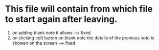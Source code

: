 # This file will contain from which file to start again after leaving.

1. on adding blank note it allows --> fixed
2. on clicking edit button on blank note the details of the previous note is showen on the screen --> fixed
